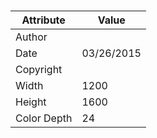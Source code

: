 # 
| Attribute | Value |
| ---  | ---     |
| Author |                                      |
| Date | 03/26/2015 |
| Copyright |                                                        |
| Width | 1200 |
| Height | 1600 |
| Color Depth | 24 |
